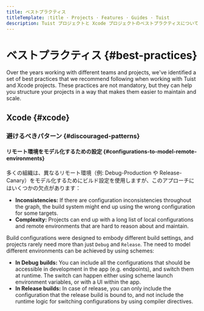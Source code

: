 ```yaml
---
title: ベストプラクティス
titleTemplate: :title · Projects · Features · Guides · Tuist
description: Tuist プロジェクトと Xcode プロジェクトのベストプラクティスについて学ぶ
---
```


# ベストプラクティス {#best-practices}

Over the years working with different teams and projects, we've identified a set of best practices that we recommend following when working with Tuist and Xcode projects. These practices are not mandatory, but they can help you structure your projects in a way that makes them easier to maintain and scale.

## Xcode {#xcode}

### 避けるべきパターン {#discouraged-patterns}

#### リモート環境をモデル化するための設定 {#configurations-to-model-remote-environments}

多くの組織は、異なるリモート環境（例: Debug-Production や Release-Canary）をモデル化するためにビルド設定を使用しますが、このアプローチにはいくつかの欠点があります：

- **Inconsistencies:** If there are configuration inconsistencies throughout the graph, the build system might end up using the wrong configuration for some targets.
- **Complexity:** Projects can end up with a long list of local configurations and remote environments that are hard to reason about and maintain.

Build configurations were designed to embody different build settings, and projects rarely need more than just `Debug` and `Release`. The need to model different environments can be achieved by using schemes:

- **In Debug builds:** You can include all the configurations that should be accessible in development in the app (e.g. endpoints), and switch them at runtime. The switch can happen either using scheme launch environment variables, or with a UI within the app.
- **In Release builds:** In case of release, you can only include the configuration that the release build is bound to, and not include the runtime logic for switching configurations by using compiler directives.
